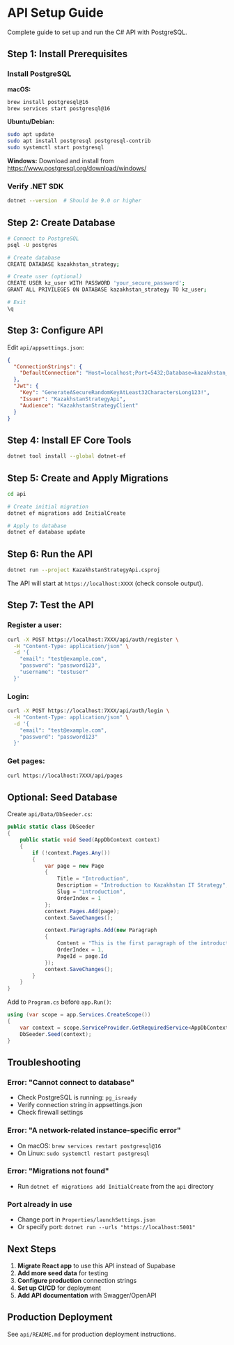 # API Setup Guide

Complete guide to set up and run the C# API with PostgreSQL.

## Step 1: Install Prerequisites

### Install PostgreSQL

**macOS:**
```bash
brew install postgresql@16
brew services start postgresql@16
```

**Ubuntu/Debian:**
```bash
sudo apt update
sudo apt install postgresql postgresql-contrib
sudo systemctl start postgresql
```

**Windows:**
Download and install from https://www.postgresql.org/download/windows/

### Verify .NET SDK

```bash
dotnet --version  # Should be 9.0 or higher
```

## Step 2: Create Database

```bash
# Connect to PostgreSQL
psql -U postgres

# Create database
CREATE DATABASE kazakhstan_strategy;

# Create user (optional)
CREATE USER kz_user WITH PASSWORD 'your_secure_password';
GRANT ALL PRIVILEGES ON DATABASE kazakhstan_strategy TO kz_user;

# Exit
\q
```

## Step 3: Configure API

Edit `api/appsettings.json`:

```json
{
  "ConnectionStrings": {
    "DefaultConnection": "Host=localhost;Port=5432;Database=kazakhstan_strategy;Username=postgres;Password=your_password"
  },
  "Jwt": {
    "Key": "GenerateASecureRandomKeyAtLeast32CharactersLong123!",
    "Issuer": "KazakhstanStrategyApi",
    "Audience": "KazakhstanStrategyClient"
  }
}
```

## Step 4: Install EF Core Tools

```bash
dotnet tool install --global dotnet-ef
```

## Step 5: Create and Apply Migrations

```bash
cd api

# Create initial migration
dotnet ef migrations add InitialCreate

# Apply to database
dotnet ef database update
```

## Step 6: Run the API

```bash
dotnet run --project KazakhstanStrategyApi.csproj
```

The API will start at `https://localhost:XXXX` (check console output).

## Step 7: Test the API

### Register a user:

```bash
curl -X POST https://localhost:7XXX/api/auth/register \
  -H "Content-Type: application/json" \
  -d '{
    "email": "test@example.com",
    "password": "password123",
    "username": "testuser"
  }'
```

### Login:

```bash
curl -X POST https://localhost:7XXX/api/auth/login \
  -H "Content-Type: application/json" \
  -d '{
    "email": "test@example.com",
    "password": "password123"
  }'
```

### Get pages:

```bash
curl https://localhost:7XXX/api/pages
```

## Optional: Seed Database

Create `api/Data/DbSeeder.cs`:

```csharp
public static class DbSeeder
{
    public static void Seed(AppDbContext context)
    {
        if (!context.Pages.Any())
        {
            var page = new Page
            {
                Title = "Introduction",
                Description = "Introduction to Kazakhstan IT Strategy",
                Slug = "introduction",
                OrderIndex = 1
            };
            context.Pages.Add(page);
            context.SaveChanges();

            context.Paragraphs.Add(new Paragraph
            {
                Content = "This is the first paragraph of the introduction.",
                OrderIndex = 1,
                PageId = page.Id
            });
            context.SaveChanges();
        }
    }
}
```

Add to `Program.cs` before `app.Run()`:

```csharp
using (var scope = app.Services.CreateScope())
{
    var context = scope.ServiceProvider.GetRequiredService<AppDbContext>();
    DbSeeder.Seed(context);
}
```

## Troubleshooting

### Error: "Cannot connect to database"
- Check PostgreSQL is running: `pg_isready`
- Verify connection string in appsettings.json
- Check firewall settings

### Error: "A network-related instance-specific error"
- On macOS: `brew services restart postgresql@16`
- On Linux: `sudo systemctl restart postgresql`

### Error: "Migrations not found"
- Run `dotnet ef migrations add InitialCreate` from the `api` directory

### Port already in use
- Change port in `Properties/launchSettings.json`
- Or specify port: `dotnet run --urls "https://localhost:5001"`

## Next Steps

1. **Migrate React app** to use this API instead of Supabase
2. **Add more seed data** for testing
3. **Configure production** connection strings
4. **Set up CI/CD** for deployment
5. **Add API documentation** with Swagger/OpenAPI

## Production Deployment

See `api/README.md` for production deployment instructions.
